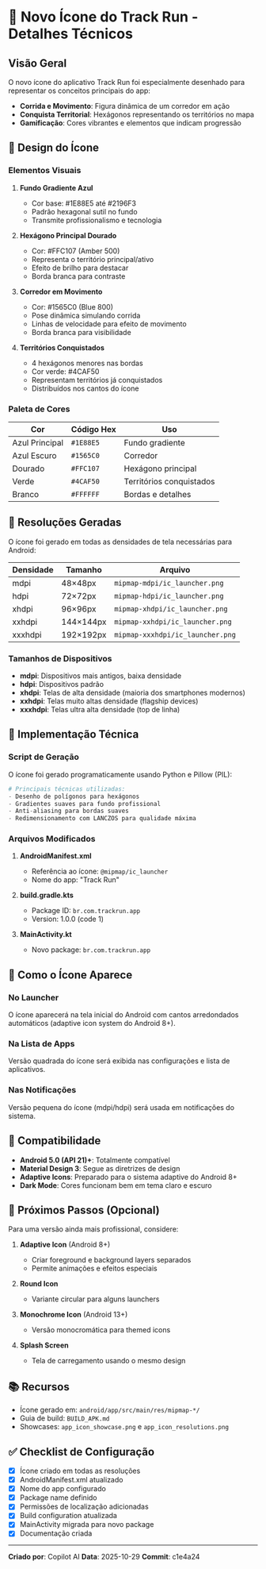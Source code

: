 # 🎨 Novo Ícone do Track Run - Detalhes Técnicos

## Visão Geral

O novo ícone do aplicativo Track Run foi especialmente desenhado para representar os conceitos principais do app:
- **Corrida e Movimento**: Figura dinâmica de um corredor em ação
- **Conquista Territorial**: Hexágonos representando os territórios no mapa
- **Gamificação**: Cores vibrantes e elementos que indicam progressão

## 🎨 Design do Ícone

### Elementos Visuais

1. **Fundo Gradiente Azul**
   - Cor base: #1E88E5 até #2196F3
   - Padrão hexagonal sutil no fundo
   - Transmite profissionalismo e tecnologia

2. **Hexágono Principal Dourado**
   - Cor: #FFC107 (Amber 500)
   - Representa o território principal/ativo
   - Efeito de brilho para destacar
   - Borda branca para contraste

3. **Corredor em Movimento**
   - Cor: #1565C0 (Blue 800)
   - Pose dinâmica simulando corrida
   - Linhas de velocidade para efeito de movimento
   - Borda branca para visibilidade

4. **Territórios Conquistados**
   - 4 hexágonos menores nas bordas
   - Cor verde: #4CAF50
   - Representam territórios já conquistados
   - Distribuídos nos cantos do ícone

### Paleta de Cores

| Cor | Código Hex | Uso |
|-----|-----------|-----|
| Azul Principal | `#1E88E5` | Fundo gradiente |
| Azul Escuro | `#1565C0` | Corredor |
| Dourado | `#FFC107` | Hexágono principal |
| Verde | `#4CAF50` | Territórios conquistados |
| Branco | `#FFFFFF` | Bordas e detalhes |

## 📐 Resoluções Geradas

O ícone foi gerado em todas as densidades de tela necessárias para Android:

| Densidade | Tamanho | Arquivo |
|-----------|---------|---------|
| mdpi | 48×48px | `mipmap-mdpi/ic_launcher.png` |
| hdpi | 72×72px | `mipmap-hdpi/ic_launcher.png` |
| xhdpi | 96×96px | `mipmap-xhdpi/ic_launcher.png` |
| xxhdpi | 144×144px | `mipmap-xxhdpi/ic_launcher.png` |
| xxxhdpi | 192×192px | `mipmap-xxxhdpi/ic_launcher.png` |

### Tamanhos de Dispositivos

- **mdpi**: Dispositivos mais antigos, baixa densidade
- **hdpi**: Dispositivos padrão
- **xhdpi**: Telas de alta densidade (maioria dos smartphones modernos)
- **xxhdpi**: Telas muito altas densidade (flagship devices)
- **xxxhdpi**: Telas ultra alta densidade (top de linha)

## 🔧 Implementação Técnica

### Script de Geração

O ícone foi gerado programaticamente usando Python e Pillow (PIL):

```python
# Principais técnicas utilizadas:
- Desenho de polígonos para hexágonos
- Gradientes suaves para fundo profissional
- Anti-aliasing para bordas suaves
- Redimensionamento com LANCZOS para qualidade máxima
```

### Arquivos Modificados

1. **AndroidManifest.xml**
   - Referência ao ícone: `@mipmap/ic_launcher`
   - Nome do app: "Track Run"

2. **build.gradle.kts**
   - Package ID: `br.com.trackrun.app`
   - Version: 1.0.0 (code 1)

3. **MainActivity.kt**
   - Novo package: `br.com.trackrun.app`

## 🚀 Como o Ícone Aparece

### No Launcher
O ícone aparecerá na tela inicial do Android com cantos arredondados automáticos (adaptive icon system do Android 8+).

### Na Lista de Apps
Versão quadrada do ícone será exibida nas configurações e lista de aplicativos.

### Nas Notificações
Versão pequena do ícone (mdpi/hdpi) será usada em notificações do sistema.

## 📱 Compatibilidade

- **Android 5.0 (API 21)+**: Totalmente compatível
- **Material Design 3**: Segue as diretrizes de design
- **Adaptive Icons**: Preparado para o sistema adaptive do Android 8+
- **Dark Mode**: Cores funcionam bem em tema claro e escuro

## 🎯 Próximos Passos (Opcional)

Para uma versão ainda mais profissional, considere:

1. **Adaptive Icon** (Android 8+)
   - Criar foreground e background layers separados
   - Permite animações e efeitos especiais

2. **Round Icon**
   - Variante circular para alguns launchers

3. **Monochrome Icon** (Android 13+)
   - Versão monocromática para themed icons

4. **Splash Screen**
   - Tela de carregamento usando o mesmo design

## 📚 Recursos

- Ícone gerado em: `android/app/src/main/res/mipmap-*/`
- Guia de build: `BUILD_APK.md`
- Showcases: `app_icon_showcase.png` e `app_icon_resolutions.png`

## ✅ Checklist de Configuração

- [x] Ícone criado em todas as resoluções
- [x] AndroidManifest.xml atualizado
- [x] Nome do app configurado
- [x] Package name definido
- [x] Permissões de localização adicionadas
- [x] Build configuration atualizada
- [x] MainActivity migrada para novo package
- [x] Documentação criada

---

**Criado por**: Copilot AI
**Data**: 2025-10-29
**Commit**: c1e4a24
